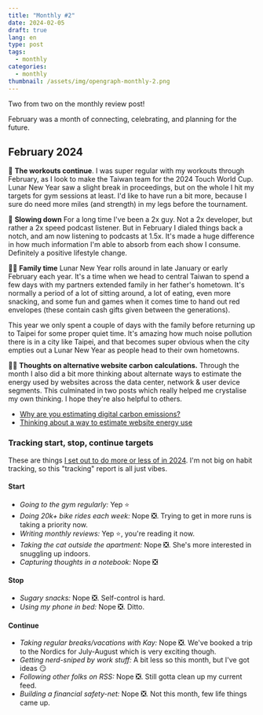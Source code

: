 ```yaml
---
title: "Monthly #2"
date: 2024-02-05
draft: true
lang: en
type: post
tags:
  - monthly
categories:
  - monthly
thumbnail: /assets/img/opengraph-monthly-2.png
---
```


Two from two on the monthly review post!

February was a month of connecting, celebrating, and planning for the future.

## February 2024

💪 **The workouts continue**. I was super regular with my workouts through February, as I look to make the Taiwan team for the 2024 Touch World Cup. Lunar New Year saw a slight break in proceedings, but on the whole I hit my targets for gym sessions at least. I'd like to have run a bit more, because I sure do need more miles (and strength) in my legs before the tournament.

🐢 **Slowing down** For a long time I've been a 2x guy. Not a 2x developer, but rather a 2x speed podcast listener. But in February I dialed things back a notch, and am now listening to podcasts at 1.5x. It's made a huge difference in how much information I'm able to absorb from each show I consume. Definitely a positive lifestyle change.

👨‍💻 **Family time** Lunar New Year rolls around in late January or early February each year. It's a time when we head to central Taiwan to spend a few days with my partners extended family in her father's hometown. It's normally a period of a lot of sitting around, a lot of eating, even more snacking, and some fun and games when it comes time to hand out red envelopes (these contain cash gifts given between the generations).

This year we only spent a couple of days with the family before returning up to Taipei for some proper quiet time. It's amazing how much noise pollution there is in a city like Taipei, and that becomes super obvious when the city empties out a Lunar New Year as people head to their own hometowns.

👨‍💻 **Thoughts on alternative website carbon calculations.** Through the month I also did a bit more thinking about alternate ways to estimate the energy used by websites across the data center, network & user device segments. This culminated in two posts which really helped me crystalise my own thinking. I hope they're also helpful to others.

- [Why are you estimating digital carbon emissions?](https://fershad.com/writing/why-are-you-estimating-digital-carbon-emissions/)
- [Thinking about a way to estimate website energy use](https://fershad.com/writing/thinking-about-a-way-to-estimate-website-energy-use/)

### Tracking start, stop, continue targets

These are things [I set out to do more or less of in 2024](https://qt.fershad.com/writing/start-stop-continue-2024/). I'm not big on habit tracking, so this "tracking" report is all just vibes.

#### **Start**

- _Going to the gym regularly:_ Yep ⭐
- _Doing 20k+ bike rides each week:_ Nope ❎. Trying to get in more runs is taking a priority now.
- _Writing monthly reviews:_ Yep ⭐, you're reading it now.
- _Taking the cat outside the apartment:_ Nope ❎. She's more interested in snuggling up indoors.
- _Capturing thoughts in a notebook:_ Nope ❎

#### **Stop**

- _Sugary snacks:_ Nope ❎. Self-control is hard.
- _Using my phone in bed:_ Nope ❎. Ditto.

#### **Continue**

- _Taking regular breaks/vacations with Kay:_ Nope ❎. We've booked a trip to the Nordics for July-August which is very exciting though.
- _Getting nerd-sniped by work stuff:_ A bit less so this month, but I've got ideas 😏
- _Following other folks on RSS:_ Nope ❎. Still gotta clean up my current feed.
- _Building a financial safety-net:_ Nope ❎. Not this month, few life things came up.
